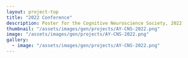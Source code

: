 ```yaml
---
layout: project-top
title: "2022 Conference"
description: Poster for the Cognitive Neuroscience Society, 2022
thumbnail: "/assets/images/gen/projects/AY-CNS-2022.png"
image: "/assets/images/gen/projects/AY-CNS-2022.png"
gallery:
  - image: "/assets/images/gen/projects/AY-CNS-2022.png"
---
```

